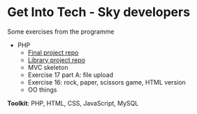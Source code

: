 # Get Into Tech - Sky developers

Some exercises from the programme

- PHP
  - [Final project repo](https://github.com/LauraCollard/sky_blog)
  - [Library project repo](https://github.com/LauraCollard/sky_library)
  - MVC skeleton
  - Exercise 17 part A: file upload
  - Exercise 16: rock, paper, scissors game, HTML version
  - OO things


**Toolkit**: PHP, HTML, CSS, JavaScript, MySQL
